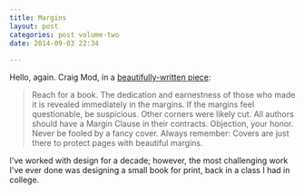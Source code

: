 ```yaml
---
title: Margins
layout: post
categories: post volume-two
date: 2014-09-03 22:34
 
---
```

Hello, again. Craig Mod, in a [beautifully-written piece](https://medium.com/message/lets-talk-about-margins-14646574c385):

> Reach for a book. The dedication and earnestness of those who made it is revealed immediately in the margins. If the margins feel questionable, be suspicious. Other corners were likely cut. All authors should have a Margin Clause in their contracts. Objection, your honor. Never be fooled by a fancy cover. Always remember: Covers are just there to protect pages with beautiful margins.

I've worked with design for a decade; however, the most challenging work I've ever done was designing a small book for print, back in a class I had in college.
